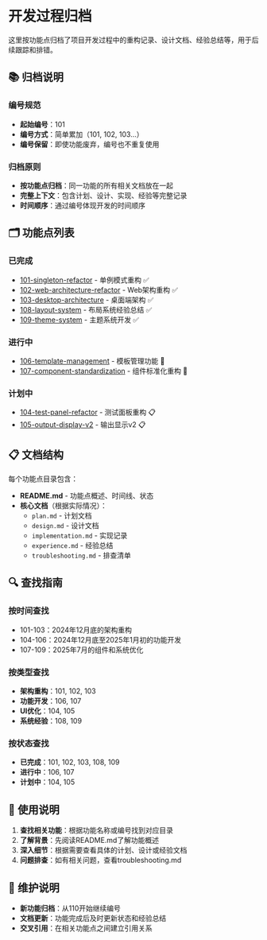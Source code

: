 # 开发过程归档

这里按功能点归档了项目开发过程中的重构记录、设计文档、经验总结等，用于后续跟踪和排错。

## 📚 归档说明

### 编号规范
- **起始编号**：101
- **编号方式**：简单累加（101, 102, 103...）
- **编号保留**：即使功能废弃，编号也不重复使用

### 归档原则
- **按功能点归档**：同一功能的所有相关文档放在一起
- **完整上下文**：包含计划、设计、实现、经验等完整记录
- **时间顺序**：通过编号体现开发的时间顺序

## 🗂️ 功能点列表

### 已完成
- [101-singleton-refactor](./101-singleton-refactor/) - 单例模式重构 ✅
- [102-web-architecture-refactor](./102-web-architecture-refactor/) - Web架构重构 ✅
- [103-desktop-architecture](./103-desktop-architecture/) - 桌面端架构 ✅
- [108-layout-system](./108-layout-system/) - 布局系统经验总结 ✅
- [109-theme-system](./109-theme-system/) - 主题系统开发 ✅

### 进行中
- [106-template-management](./106-template-management/) - 模板管理功能 🔄
- [107-component-standardization](./107-component-standardization/) - 组件标准化重构 🔄

### 计划中
- [104-test-panel-refactor](./104-test-panel-refactor/) - 测试面板重构 📋
- [105-output-display-v2](./105-output-display-v2/) - 输出显示v2 📋

## 📋 文档结构

每个功能点目录包含：
- **README.md** - 功能点概述、时间线、状态
- **核心文档**（根据实际情况）：
  - `plan.md` - 计划文档
  - `design.md` - 设计文档
  - `implementation.md` - 实现记录
  - `experience.md` - 经验总结
  - `troubleshooting.md` - 排查清单

## 🔍 查找指南

### 按时间查找
- 101-103：2024年12月底的架构重构
- 104-106：2024年12月底至2025年1月初的功能开发
- 107-109：2025年7月的组件和系统优化

### 按类型查找
- **架构重构**：101, 102, 103
- **功能开发**：106, 107
- **UI优化**：104, 105
- **系统经验**：108, 109

### 按状态查找
- **已完成**：101, 102, 103, 108, 109
- **进行中**：106, 107
- **计划中**：104, 105

## 📝 使用说明

1. **查找相关功能**：根据功能名称或编号找到对应目录
2. **了解背景**：先阅读README.md了解功能概述
3. **深入细节**：根据需要查看具体的计划、设计或经验文档
4. **问题排查**：如有相关问题，查看troubleshooting.md

## 🔄 维护说明

- **新功能归档**：从110开始继续编号
- **文档更新**：功能完成后及时更新状态和经验总结
- **交叉引用**：在相关功能点之间建立引用关系
